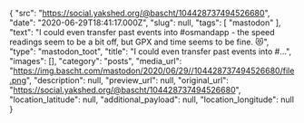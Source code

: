 {
  "src": "https://social.yakshed.org/@bascht/104428737494526680",
  "date": "2020-06-29T18:41:17.000Z",
  "slug": null,
  "tags": [
    "mastodon"
  ],
  "text": "I could even transfer past events into #osmandapp - the speed readings seem to be a bit off, but GPX and time seems to be fine. 😻",
  "type": "mastodon_toot",
  "title": "I could even transfer past events into #…",
  "images": [],
  "category": "posts",
  "media_url": "https://img.bascht.com/mastodon/2020/06/29//104428737494526680/file.png",
  "description": null,
  "preview_url": null,
  "original_url": "https://social.yakshed.org/@bascht/104428737494526680",
  "location_latitude": null,
  "additional_payload": null,
  "location_longitude": null
}
